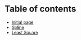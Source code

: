 # Table of contents

* [Initial page](README.md)
* [Spline](spline.md)
* [Least Square](least-square.md)

